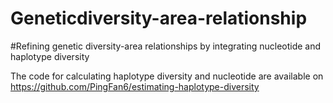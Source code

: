 # Geneticdiversity-area-relationship
#Refining genetic diversity-area relationships by integrating nucleotide and haplotype diversity

The code for calculating haplotype diversity and nucleotide are available on https://github.com/PingFan6/estimating-haplotype-diversity
